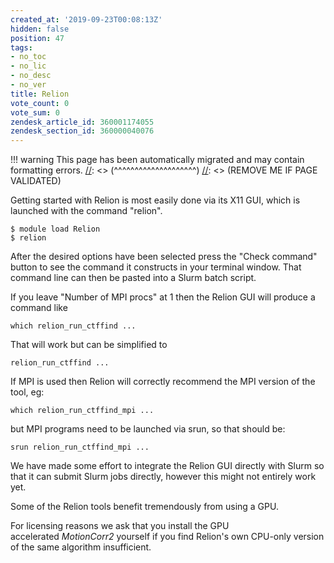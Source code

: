 ```yaml
---
created_at: '2019-09-23T00:08:13Z'
hidden: false
position: 47
tags:
- no_toc
- no_lic
- no_desc
- no_ver
title: Relion
vote_count: 0
vote_sum: 0
zendesk_article_id: 360001174055
zendesk_section_id: 360000040076
---
```




[//]: <> (REMOVE ME IF PAGE VALIDATED)
[//]: <> (vvvvvvvvvvvvvvvvvvvv)
!!! warning
    This page has been automatically migrated and may contain formatting errors.
[//]: <> (^^^^^^^^^^^^^^^^^^^^)
[//]: <> (REMOVE ME IF PAGE VALIDATED)

Getting started with Relion is most easily done via its X11 GUI, which
is launched with the command "relion".  

``` sl
$ module load Relion
$ relion
```

After the desired options have been selected press the "Check command"
button to see the command it constructs in your terminal window. That
command line can then be pasted into a Slurm batch script.

If you leave "Number of MPI procs" at 1 then the Relion GUI will produce
a command like

``` sl
which relion_run_ctffind ...
```

That will work but can be simplified to

``` sl
relion_run_ctffind ...
```

If MPI is used then Relion will correctly recommend the MPI version of
the tool, eg:

``` sl
which relion_run_ctffind_mpi ...
```

but MPI programs need to be launched via srun, so that should be:

``` sl
srun relion_run_ctffind_mpi ...
```

We have made some effort to integrate the Relion GUI directly with Slurm
so that it can submit Slurm jobs directly, however this might not
entirely work yet. 

Some of the Relion tools benefit tremendously from using a GPU.

For licensing reasons we ask that you install the GPU
accelerated *MotionCorr2* yourself if you find Relion's own CPU-only
version of the same algorithm insufficient.

 

 